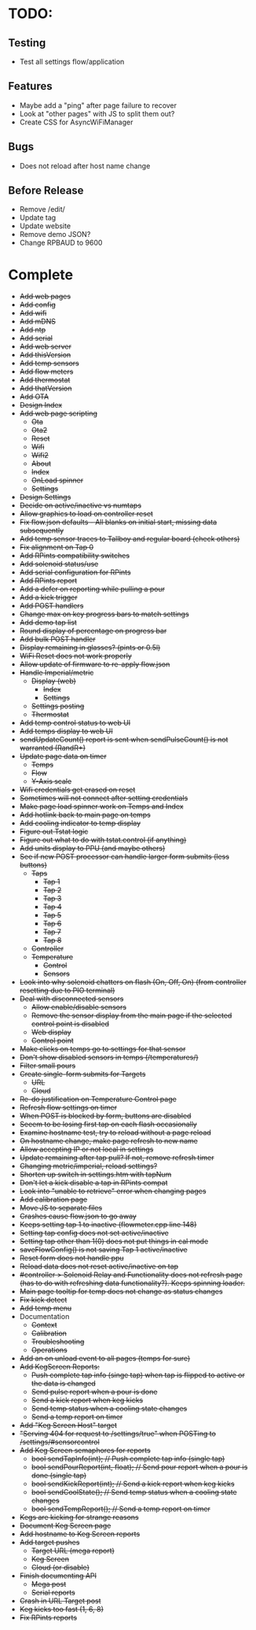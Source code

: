 # TODO:

## Testing

- Test all settings flow/application

## Features

- Maybe add a "ping" after page failure to recover
- Look at "other pages" with JS to split them out?
- Create CSS for AsyncWiFiManager

## Bugs

- Does not reload after host name change

## Before Release

- Remove /edit/
- Update tag
- Update website
- Remove demo JSON?
- Change RPBAUD to 9600

# Complete

- ~~Add web pages~~
- ~~Add config~~
- ~~Add wifi~~
- ~~Add mDNS~~
- ~~Add ntp~~
- ~~Add serial~~
- ~~Add web server~~
- ~~Add thisVersion~~
- ~~Add temp sensors~~
- ~~Add flow meters~~
- ~~Add thermostat~~
- ~~Add thatVersion~~
- ~~Add OTA~~
- ~~Design Index~~
- ~~Add web page scripting~~
    - ~~Ota~~
    - ~~Ota2~~
    - ~~Reset~~
    - ~~Wifi~~
    - ~~Wifi2~~
    - ~~About~~
    - ~~Index~~
    - ~~OnLoad spinner~~
    - ~~Settings~~
- ~~Design Settings~~
- ~~Decide on active/inactive vs numtaps~~
- ~~Allow graphics to load on controller reset~~
- ~~Fix flow.json defaults - All blanks on initial start, missing data subsequently~~
- ~~Add temp sensor traces to Tallboy and regular board (check others)~~
- ~~Fix alignment on Tap 0~~
- ~~Add RPints compatibility switches~~
- ~~Add solenoid status/use~~
- ~~Add serial configuration for RPints~~
- ~~Add RPints report~~
- ~~Add a defer on reporting while pulling a pour~~
- ~~Add a kick trigger~~
- ~~Add POST handlers~~
- ~~Change max on key progress bars to match settings~~
- ~~Add demo tap list~~
- ~~Round display of percentage on progress bar~~
- ~~Add bulk POST handler~~
- ~~Display remaining in glasses? (pints or 0.5l)~~
- ~~WiFi Reset does not work properly~~
- ~~Allow update of firmware to re-apply flow.json~~
- ~~Handle Imperial/metric~~
    - ~~Display (web)~~
        - ~~Index~~
        - ~~Settings~~
    - ~~Settings posting~~
    - ~~Thermostat~~
- ~~Add temp control status to web UI~~
- ~~Add temps display to web UI~~
- ~~sendUpdateCount() report is sent when sendPulseCount() is not warranted (RandR+)~~
- ~~Update page data on timer~~
    - ~~Temps~~
    - ~~Flow~~
    - ~~Y-Axis scale~~
- ~~Wifi credentials get erased on reset~~
- ~~Sometimes will not connect after setting credentials~~
- ~~Make page load spinner work on Temps and Index~~
- ~~Add hotlink back to main page on temps~~
- ~~Add cooling indicator to temp display~~
- ~~Figure out Tstat logic~~
- ~~Figure out what to do with tstat.control (if anything)~~
- ~~Add units display to PPU (and maybe others)~~
- ~~See if new POST processor can handle larger form submits (less buttons)~~
    - ~~Taps~~
        - ~~Tap 1~~
        - ~~Tap 2~~
        - ~~Tap 3~~
        - ~~Tap 4~~
        - ~~Tap 5~~
        - ~~Tap 6~~
        - ~~Tap 7~~
        - ~~Tap 8~~
    - ~~Controller~~
    - ~~Temperature~~
        - ~~Control~~
        - ~~Sensors~~
- ~~Look into why solenoid chatters on flash (On, Off, On) (from controller resetting due to PIO terminal)~~
- ~~Deal with disconnected sensors~~
  - ~~Allow enable/disable sensors~~
  - ~~Remove the sensor display from the main page if the selected control point is disabled~~
  - ~~Web display~~
  - ~~Control point~~
- ~~Make clicks on temps go to settings for that sensor~~
- ~~Don't show disabled sensors in temps (/temperatures/)~~
- ~~Filter small pours~~
- ~~Create single-form submits for Targets~~
  - ~~URL~~
  - ~~Cloud~~
- ~~Re-do justification on Temperature Control page~~
- ~~Refresh flow settings on timer~~
- ~~When POST is blocked by form, buttons are disabled~~
- ~~Seeem to be losing first tap on each flash occasionally~~
- ~~Examine hostname test, try to reload without a page reload~~
- ~~On hostname change, make page refresh to new name~~
- ~~Allow accepting IP or not local in settings~~
- ~~Update remaining after tap pull?  If not, remove refresh timer~~
- ~~Changing metric/imperial, reload settings?~~
- ~~Shorten up switch in settings.htm with tapNum~~
- ~~Don't let a kick disable a tap in RPints compat~~
- ~~Look into "unable to retrieve" error when changing pages~~
- ~~Add calibration page~~
- ~~Move JS to separate files~~
- ~~Crashes cause flow.json to go away~~
- ~~Keeps setting tap 1 to inactive (flowmeter.cpp line 148)~~
- ~~Setting tap config does not set active/inactive~~
- ~~Setting tap other than 1(0) does not put things in cal mode~~
- ~~saveFlowConfig() is not saving Tap 1 active/inactive~~
- ~~Reset form does not handle ppu~~
- ~~Reload data does not reset active/inactive on tap~~
- ~~#controller > Solenoid Relay and Functionality does not refresh page (has to do with refreshing data functionality?).  Keeps spinning loader.~~
- ~~Main page tooltip for temp does not change as status changes~~
- ~~Fix kick detect~~
- ~~Add temp menu~~
- Documentation
    - ~~Context~~
    - ~~Calibration~~
    - ~~Troubleshooting~~
    - ~~Operations~~
- ~~Add an on unload event to all pages (temps for sure)~~
- ~~Add KegScreen Reports:~~
    - ~~Push complete tap info (singe tap) when tap is flipped to active or the data is changed~~
    - ~~Send pulse report when a pour is done~~
    - ~~Send a kick report when keg kicks~~
    - ~~Send temp status when a cooling state changes~~
    - ~~Send a temp report on timer~~
- ~~Add "Keg Screen Host" target~~
- ~~"Serving 404 for request to /settings/true" when POSTing to /settings/#sensorcontrol~~
- ~~Add Keg Screen semaphores for reports~~
    - ~~bool sendTapInfo(int);              // Push complete tap info (single tap)~~
    - ~~bool sendPourReport(int, float);    // Send pour report when a pour is done (single tap)~~
    - ~~bool sendKickReport(int);           // Send a kick report when keg kicks~~
    - ~~bool sendCoolState();               // Send temp status when a cooling state changes~~
    - ~~bool sendTempReport();              // Send a temp report on timer~~
- ~~Kegs are kicking for strange reasons~~
- ~~Document Keg Screen page~~
- ~~Add hostname to Keg Screen reports~~
- ~~Add target pushes~~
    - ~~Target URL (mega report)~~
    - ~~Keg Screen~~
    - ~~Cloud (or disable)~~
- ~~Finish documenting API~~
    - ~~Mega post~~
    - ~~Serial reports~~
- ~~Crash in URL Target post~~
- ~~Keg kicks too fast (1, 6, 8)~~
- ~~Fix RPints reports~~
